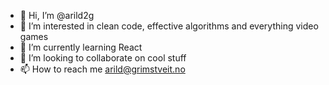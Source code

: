 - 👋 Hi, I’m @arild2g
- 👀 I’m interested in clean code, effective algorithms and everything video games
- 🌱 I’m currently learning React
- 💞️ I’m looking to collaborate on cool stuff
- 📫 How to reach me arild@grimstveit.no

<!---
arild2g/arild2g is a ✨ special ✨ repository 
--->
